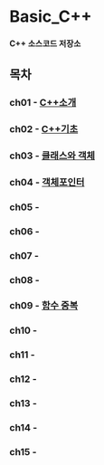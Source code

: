 # Basic_C++
#### C++ 소스코드 저장소

## 목차
### ch01 - [C++소개](https://github.com/BangYunseo/TIL/blob/main/Cpp/ch01_IntroduceC%2B%2B.md)
### ch02 - [C++기초](https://github.com/BangYunseo/TIL/blob/main/Cpp/ch02_BasicC++.md)
### ch03 - [클래스와 객체](https://github.com/BangYunseo/TIL/blob/main/Cpp/ch03_ClassAndObject.md)
### ch04 - [객체포인터](https://github.com/BangYunseo/TIL/blob/main/Cpp/ch04_ObjectPointer.md)
### ch05 - []()
### ch06 - []()
### ch07 - []()
### ch08 - []()
### ch09 - [함수 중복](https://github.com/BangYunseo/TIL/blob/main/Cpp/ch09_FunctionOverloading.md)
### ch10 - []()
### ch11 - []()
### ch12 - []()
### ch13 - []()
### ch14 - []()
### ch15 - []()
